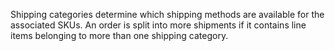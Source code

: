 Shipping categories determine which shipping methods are available for the associated SKUs. An order is split into more shipments if it contains line items belonging to more than one shipping category.
